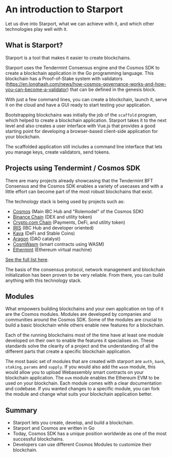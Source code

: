 # An introduction to Starport

Let us dive into Starport, what we can achieve with it, and which other technologies play well with it.

## What is Starport?

Starport is a tool that makes it easier to create blockchains.

Starport uses the Tendermint Consensus engine and the Cosmos SDK to create a blockchain application in the Go programming language. This blockchain has a Proof-of-Stake system with validators (https://en.longhash.com/news/how-cosmos-governance-works-and-how-you-can-become-a-validator) that can be defined in the genesis block.

With just a few command lines, you can create a blockchain, launch it, serve it on the cloud and have a GUI ready to start testing your application.

Bootstrapping blockchains was initially the job of the `scaffold` program, which helped to create a blockchain application. Starport takes it to the next level and also creates a user interface with Vue.js that provides a good starting point for developing a browser-based client-side application for your blockchain.

The scaffolded application still includes a command line interface that lets you manage keys, create validators, send tokens.

## Projects using Tendermint / Cosmos SDK

There are many projects already showcasing that the Tendermint BFT Consensus and the Cosmos SDK enables a variety of usecases and with a little effort can become part of the most robust blockchains that exist.

The technology stack is being used by projects such as:

- [Cosmos](https://github.com/cosmos/gaia) (Main IBC Hub and "Rolemodel" of the Cosmos SDK)
- [Binance Chain](https://github.com/binance-chain) (DEX and utility token)
- [Crypto.com Chain](https://github.com/crypto-com/chain-main) (Payments, DeFi, and utility token)
- [IRIS](https://github.com/irisnet) (IBC Hub and developer oriented)
- [Kava](https://github.com/Kava-Labs/kava) (DeFi and Stable Coins)
- [Aragon](https://docs.chain.aragon.org/) (DAO catalyst)
- [CosmWasm](https://cosmwasm.com/) (smart contracts using WASM)
- [Ethermint](https://ethermint.zone/) (Ethereum virtual machine)

[See the full list here](https://cosmonauts.world/).

The basis of the consensus protocol, network management and blockchain initialization has been proven to be very reliable. From there, you can build anything with this technology stack.

## Modules

What empowers building blockchains and your own application on top of it are the Cosmos modules. Modules are developed by companies and communities around the Cosmos SDK. Some of the modules are crucial to build a basic blockchain while others enable new features for a blockchain.

Each of the running blockchains most of the time have at least one module developed on their own to enable the features it specialises on. These standards solve the clearity of a project and the understanding of all the different parts that create a specific blockchain application.

The most basic set of modules that are created with starport are `auth`, `bank`, `staking`, `params` and `supply`. If you would also add the `wasm` module, this would allow you to upload Webassembly smart contracts on your blockchain application. The `evm` module enables the Ethereum EVM to be used on your blockchain. Each module comes with a clear documentation and codebase. If you wanted changes to a specific module, you can fork the module and change what suits your blockchain application better.

## Summary

- Starport lets you create, develop, and build a blockchain.
- Starport and Cosmos are written in Go
- Today, Cosmos SDK has a unique position worldwide as one of the most successful blockchains.
- Developers can use different Cosmos Modules to customize their blockchain. 
